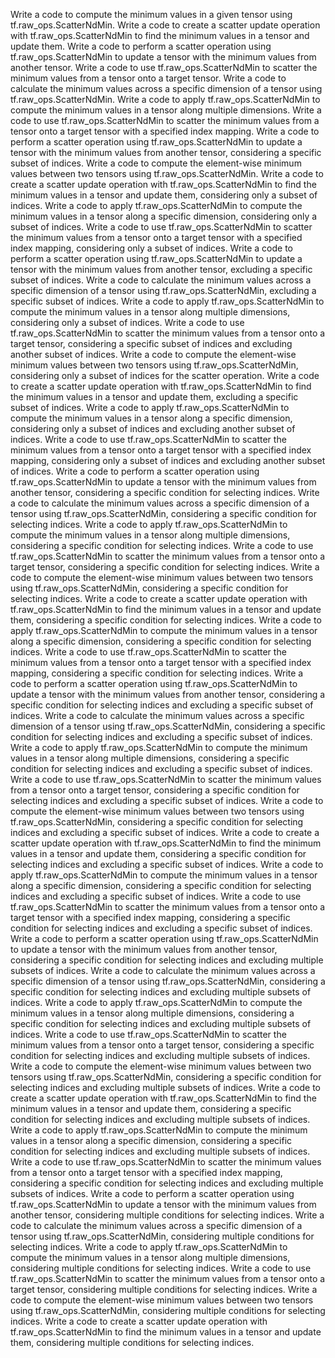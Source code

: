 Write a code to compute the minimum values in a given tensor using tf.raw_ops.ScatterNdMin.
Write a code to create a scatter update operation with tf.raw_ops.ScatterNdMin to find the minimum values in a tensor and update them.
Write a code to perform a scatter operation using tf.raw_ops.ScatterNdMin to update a tensor with the minimum values from another tensor.
Write a code to use tf.raw_ops.ScatterNdMin to scatter the minimum values from a tensor onto a target tensor.
Write a code to calculate the minimum values across a specific dimension of a tensor using tf.raw_ops.ScatterNdMin.
Write a code to apply tf.raw_ops.ScatterNdMin to compute the minimum values in a tensor along multiple dimensions.
Write a code to use tf.raw_ops.ScatterNdMin to scatter the minimum values from a tensor onto a target tensor with a specified index mapping.
Write a code to perform a scatter operation using tf.raw_ops.ScatterNdMin to update a tensor with the minimum values from another tensor, considering a specific subset of indices.
Write a code to compute the element-wise minimum values between two tensors using tf.raw_ops.ScatterNdMin.
Write a code to create a scatter update operation with tf.raw_ops.ScatterNdMin to find the minimum values in a tensor and update them, considering only a subset of indices.
Write a code to apply tf.raw_ops.ScatterNdMin to compute the minimum values in a tensor along a specific dimension, considering only a subset of indices.
Write a code to use tf.raw_ops.ScatterNdMin to scatter the minimum values from a tensor onto a target tensor with a specified index mapping, considering only a subset of indices.
Write a code to perform a scatter operation using tf.raw_ops.ScatterNdMin to update a tensor with the minimum values from another tensor, excluding a specific subset of indices.
Write a code to calculate the minimum values across a specific dimension of a tensor using tf.raw_ops.ScatterNdMin, excluding a specific subset of indices.
Write a code to apply tf.raw_ops.ScatterNdMin to compute the minimum values in a tensor along multiple dimensions, considering only a subset of indices.
Write a code to use tf.raw_ops.ScatterNdMin to scatter the minimum values from a tensor onto a target tensor, considering a specific subset of indices and excluding another subset of indices.
Write a code to compute the element-wise minimum values between two tensors using tf.raw_ops.ScatterNdMin, considering only a subset of indices for the scatter operation.
Write a code to create a scatter update operation with tf.raw_ops.ScatterNdMin to find the minimum values in a tensor and update them, excluding a specific subset of indices.
Write a code to apply tf.raw_ops.ScatterNdMin to compute the minimum values in a tensor along a specific dimension, considering only a subset of indices and excluding another subset of indices.
Write a code to use tf.raw_ops.ScatterNdMin to scatter the minimum values from a tensor onto a target tensor with a specified index mapping, considering only a subset of indices and excluding another subset of indices.
Write a code to perform a scatter operation using tf.raw_ops.ScatterNdMin to update a tensor with the minimum values from another tensor, considering a specific condition for selecting indices.
Write a code to calculate the minimum values across a specific dimension of a tensor using tf.raw_ops.ScatterNdMin, considering a specific condition for selecting indices.
Write a code to apply tf.raw_ops.ScatterNdMin to compute the minimum values in a tensor along multiple dimensions, considering a specific condition for selecting indices.
Write a code to use tf.raw_ops.ScatterNdMin to scatter the minimum values from a tensor onto a target tensor, considering a specific condition for selecting indices.
Write a code to compute the element-wise minimum values between two tensors using tf.raw_ops.ScatterNdMin, considering a specific condition for selecting indices.
Write a code to create a scatter update operation with tf.raw_ops.ScatterNdMin to find the minimum values in a tensor and update them, considering a specific condition for selecting indices.
Write a code to apply tf.raw_ops.ScatterNdMin to compute the minimum values in a tensor along a specific dimension, considering a specific condition for selecting indices.
Write a code to use tf.raw_ops.ScatterNdMin to scatter the minimum values from a tensor onto a target tensor with a specified index mapping, considering a specific condition for selecting indices.
Write a code to perform a scatter operation using tf.raw_ops.ScatterNdMin to update a tensor with the minimum values from another tensor, considering a specific condition for selecting indices and excluding a specific subset of indices.
Write a code to calculate the minimum values across a specific dimension of a tensor using tf.raw_ops.ScatterNdMin, considering a specific condition for selecting indices and excluding a specific subset of indices.
Write a code to apply tf.raw_ops.ScatterNdMin to compute the minimum values in a tensor along multiple dimensions, considering a specific condition for selecting indices and excluding a specific subset of indices.
Write a code to use tf.raw_ops.ScatterNdMin to scatter the minimum values from a tensor onto a target tensor, considering a specific condition for selecting indices and excluding a specific subset of indices.
Write a code to compute the element-wise minimum values between two tensors using tf.raw_ops.ScatterNdMin, considering a specific condition for selecting indices and excluding a specific subset of indices.
Write a code to create a scatter update operation with tf.raw_ops.ScatterNdMin to find the minimum values in a tensor and update them, considering a specific condition for selecting indices and excluding a specific subset of indices.
Write a code to apply tf.raw_ops.ScatterNdMin to compute the minimum values in a tensor along a specific dimension, considering a specific condition for selecting indices and excluding a specific subset of indices.
Write a code to use tf.raw_ops.ScatterNdMin to scatter the minimum values from a tensor onto a target tensor with a specified index mapping, considering a specific condition for selecting indices and excluding a specific subset of indices.
Write a code to perform a scatter operation using tf.raw_ops.ScatterNdMin to update a tensor with the minimum values from another tensor, considering a specific condition for selecting indices and excluding multiple subsets of indices.
Write a code to calculate the minimum values across a specific dimension of a tensor using tf.raw_ops.ScatterNdMin, considering a specific condition for selecting indices and excluding multiple subsets of indices.
Write a code to apply tf.raw_ops.ScatterNdMin to compute the minimum values in a tensor along multiple dimensions, considering a specific condition for selecting indices and excluding multiple subsets of indices.
Write a code to use tf.raw_ops.ScatterNdMin to scatter the minimum values from a tensor onto a target tensor, considering a specific condition for selecting indices and excluding multiple subsets of indices.
Write a code to compute the element-wise minimum values between two tensors using tf.raw_ops.ScatterNdMin, considering a specific condition for selecting indices and excluding multiple subsets of indices.
Write a code to create a scatter update operation with tf.raw_ops.ScatterNdMin to find the minimum values in a tensor and update them, considering a specific condition for selecting indices and excluding multiple subsets of indices.
Write a code to apply tf.raw_ops.ScatterNdMin to compute the minimum values in a tensor along a specific dimension, considering a specific condition for selecting indices and excluding multiple subsets of indices.
Write a code to use tf.raw_ops.ScatterNdMin to scatter the minimum values from a tensor onto a target tensor with a specified index mapping, considering a specific condition for selecting indices and excluding multiple subsets of indices.
Write a code to perform a scatter operation using tf.raw_ops.ScatterNdMin to update a tensor with the minimum values from another tensor, considering multiple conditions for selecting indices.
Write a code to calculate the minimum values across a specific dimension of a tensor using tf.raw_ops.ScatterNdMin, considering multiple conditions for selecting indices.
Write a code to apply tf.raw_ops.ScatterNdMin to compute the minimum values in a tensor along multiple dimensions, considering multiple conditions for selecting indices.
Write a code to use tf.raw_ops.ScatterNdMin to scatter the minimum values from a tensor onto a target tensor, considering multiple conditions for selecting indices.
Write a code to compute the element-wise minimum values between two tensors using tf.raw_ops.ScatterNdMin, considering multiple conditions for selecting indices.
Write a code to create a scatter update operation with tf.raw_ops.ScatterNdMin to find the minimum values in a tensor and update them, considering multiple conditions for selecting indices.